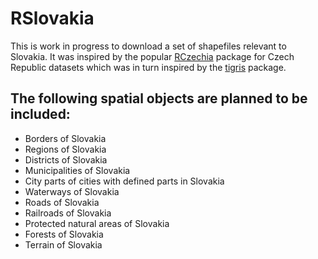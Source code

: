 
# RSlovakia

This is work in progress to download a set of shapefiles relevant to
Slovakia. It was inspired by the popular
[RCzechia](https://github.com/jlacko/RCzechia) package for Czech
Republic datasets which was in turn inspired by the
[tigris](https://github.com/walkerke/tigris) package.

## The following spatial objects are planned to be included:

  - Borders of Slovakia
  - Regions of Slovakia
  - Districts of Slovakia
  - Municipalities of Slovakia
  - City parts of cities with defined parts in Slovakia
  - Waterways of Slovakia
  - Roads of Slovakia
  - Railroads of Slovakia
  - Protected natural areas of Slovakia
  - Forests of Slovakia
  - Terrain of Slovakia
